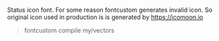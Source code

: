 Status icon font. For some reason fontcustom generates invalid icon. So original icon used in production is is generated by https://icomoon.io

> fontcustom compile my/vectors